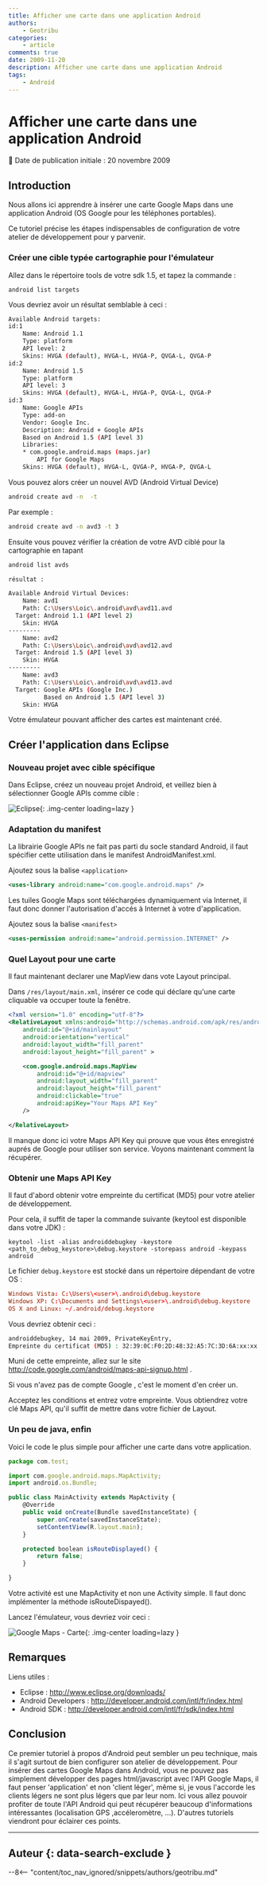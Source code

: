 ```yaml
---
title: Afficher une carte dans une application Android
authors:
    - Geotribu
categories:
    - article
comments: true
date: 2009-11-20
description: Afficher une carte dans une application Android
tags:
    - Android
---
```


# Afficher une carte dans une application Android

:calendar: Date de publication initiale : 20 novembre 2009

## Introduction

Nous allons ici apprendre à insérer une carte Google Maps dans une application Android (OS Google pour les téléphones portables).  

Ce tutoriel précise les étapes indispensables de configuration de votre atelier de développement pour y parvenir.

### Créer une cible typée cartographie pour l'émulateur

Allez dans le répertoire tools de votre sdk 1.5, et tapez la commande :  

`android list targets`  

Vous devriez avoir un résultat semblable à ceci :  

```sh
Available Android targets:
id:1
    Name: Android 1.1
    Type: platform
    API level: 2
    Skins: HVGA (default), HVGA-L, HVGA-P, QVGA-L, QVGA-P
id:2
    Name: Android 1.5
    Type: platform
    API level: 3
    Skins: HVGA (default), HVGA-L, HVGA-P, QVGA-L, QVGA-P
id:3
    Name: Google APIs
    Type: add-on
    Vendor: Google Inc.
    Description: Android + Google APIs
    Based on Android 1.5 (API level 3)
    Libraries:
    * com.google.android.maps (maps.jar)
        API for Google Maps
    Skins: HVGA (default), HVGA-L, QVGA-P, HVGA-P, QVGA-L
```  

Vous pouvez alors créer un nouvel AVD (Android Virtual Device)  

```sh
android create avd -n  -t
```

Par exemple :

```sh
android create avd -n avd3 -t 3
```  

Ensuite vous pouvez vérifier la création de votre AVD ciblé pour la cartographie en tapant  

```sh
android list avds

résultat :

Available Android Virtual Devices:
    Name: avd1
    Path: C:\Users\Loic\.android\avd\avd11.avd
  Target: Android 1.1 (API level 2)
    Skin: HVGA
---------
    Name: avd2
    Path: C:\Users\Loic\.android\avd\avd12.avd
  Target: Android 1.5 (API level 3)
    Skin: HVGA
---------
    Name: avd3
    Path: C:\Users\Loic\.android\avd\avd13.avd
  Target: Google APIs (Google Inc.)
          Based on Android 1.5 (API level 3)
    Skin: HVGA
```

Votre émulateur pouvant afficher des cartes est maintenant créé.

## Créer l'application dans Eclipse

### Nouveau projet avec cible spécifique

Dans Eclipse, créez un nouveau projet Android, et veillez bien à sélectionner Google APIs comme cible :

![Eclipse](https://cdn.geotribu.fr/img/articles-blog-rdp/articles/2009/android_tuto_1_newproject.png "Eclipse"){: .img-center loading=lazy }

### Adaptation du manifest

La librairie Google APIs ne fait pas parti du socle standard Android, il faut spécifier cette utilisation dans le manifest AndroidManifest.xml.  

Ajoutez sous la balise `<application>`

```xml
<uses-library android:name="com.google.android.maps" />
```

Les tuiles Google Maps sont téléchargées dynamiquement via Internet, il faut donc donner l'autorisation d'accés à Internet à votre d'application.  

Ajoutez sous la balise `<manifest>`  

```xml
<uses-permission android:name="android.permission.INTERNET" />
```

### Quel Layout pour une carte

Il faut maintenant declarer une MapView dans vote Layout principal.  

Dans `/res/layout/main.xml`, insérer ce code qui déclare qu'une carte cliquable va occuper toute la fenêtre.  

```xml
<?xml version="1.0" encoding="utf-8"?>
<RelativeLayout xmlns:android="http://schemas.android.com/apk/res/android"
    android:id="@+id/mainlayout"
    android:orientation="vertical"
    android:layout_width="fill_parent"
    android:layout_height="fill_parent" >

    <com.google.android.maps.MapView
        android:id="@+id/mapview"
        android:layout_width="fill_parent"
        android:layout_height="fill_parent"
        android:clickable="true"
        android:apiKey="Your Maps API Key"
    />

</RelativeLayout>
```

Il manque donc ici votre Maps API Key qui prouve que vous êtes enregistré auprés de Google pour utiliser son service. Voyons maintenant comment la récupérer.

### Obtenir une Maps API Key

Il faut d'abord obtenir votre empreinte du certificat (MD5) pour votre atelier de développement.  

Pour cela, il suffit de taper la commande suivante (keytool est disponible dans votre JDK) :  

`keytool -list -alias androiddebugkey -keystore <path_to_debug_keystore>\debug.keystore -storepass android -keypass android`  

Le fichier `debug.keystore` est stocké dans un répertoire dépendant de votre OS :  

```conf
Windows Vista: C:\Users\<user>\.android\debug.keystore
Windows XP: C:\Documents and Settings\<user>\.android\debug.keystore
OS X and Linux: ~/.android/debug.keystore
```

Vous devriez obtenir ceci :  

```sh
androiddebugkey, 14 mai 2009, PrivateKeyEntry,
Empreinte du certificat (MD5) : 32:39:0C:F0:2D:48:32:A5:7C:3D:6A:xx:xx:xx:xx:xx
```

Muni de cette empreinte, allez sur le site <http://code.google.com/android/maps-api-signup.html> .  

Si vous n'avez pas de compte Google , c'est le moment d'en créer un.  

Acceptez les conditions et entrez votre empreinte. Vous obtiendrez votre clé Maps API, qu'il suffit de mettre dans votre fichier de Layout.

### Un peu de java, enfin

Voici le code le plus simple pour afficher une carte dans votre application.  

```javascript
package com.test;

import com.google.android.maps.MapActivity;
import android.os.Bundle;

public class MainActivity extends MapActivity {
    @Override
    public void onCreate(Bundle savedInstanceState) {
        super.onCreate(savedInstanceState);
        setContentView(R.layout.main);
    }

    protected boolean isRouteDisplayed() {
        return false;
    }

}
```

Votre activité est une MapActivity et non une Activity simple. Il faut donc implémenter la méthode isRouteDispayed().  

Lancez l'émulateur, vous devriez voir ceci :

![Google Maps - Carte](https://cdn.geotribu.fr/img/articles-blog-rdp/articles/2009/android_tuto_1_run.png "Google Maps - Carte"){: .img-center loading=lazy }

## Remarques

Liens utiles :  

- Eclipse : <http://www.eclipse.org/downloads/>  
- Android Developers : <http://developer.android.com/intl/fr/index.html>  
- Android SDK : <http://developer.android.com/intl/fr/sdk/index.html>

## Conclusion

Ce premier tutoriel à propos d'Android peut sembler un peu technique, mais il s'agit surtout de bien configurer son atelier de développement. Pour insérer des cartes Google Maps dans Android, vous ne pouvez pas simplement développer des pages html/javascript avec l'API Google Maps, il faut penser 'application' et non 'client léger', même si, je vous l'accorde les clients légers ne sont plus légers que par leur nom. Ici vous allez pouvoir profiter de toute l'API Android qui peut récupérer beaucoup d'informations intéressantes (localisation GPS ,accéleromètre, ...). D'autres tutoriels viendront pour éclairer ces points.

----

## Auteur {: data-search-exclude }

--8<-- "content/toc_nav_ignored/snippets/authors/geotribu.md"
